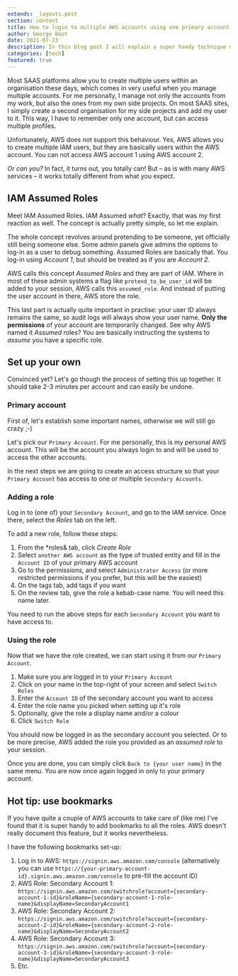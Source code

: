 ```yaml
---
extends: _layouts.post
section: content
title: How to login to multiple AWS accounts using one primary account
author: George Boot
date: 2021-07-23
description: In this blog post I will explain a super handy technique on how to organise access to multiple AWS accounts.
categories: [tech]
featured: true
---
```


Most SAAS platforms allow you to create multiple users within an organisation these days, which comes in very useful when you manage multiple accounts. For me personally, I manage not only the accounts from my work, but also the ones from my own side projects. On most SAAS sites, I simply create a second organisation for my side projects and add my user to it. This way, I have to remember only one account, but can access multiple profiles.


Unfortunately, AWS does not support this behaviour. Yes, AWS allows you to create multiple IAM users, but they are basically users within the AWS account. You can not access AWS account 1 using AWS account 2.

*Or can you?* In fact, it turns out, you totally can! But – as is with many AWS services – it works totally different from what you expect.

## IAM Assumed Roles
Meet IAM Assumed Roles. IAM Assumed *what*? Exactly, that was my first reaction as well. The concept is actually pretty simple, so let me explain.

The whole concept revolves around pretending to be someone, yet officially still being someone else. Some admin panels give admins the options to log-in as a user to debug something. Assumed Roles are basically that. You log-in using *Account 1*, but should be treated as if you are *Account 2*.

AWS calls this concept *Assumed Roles* and they are part of IAM. Where in most of these admin systems a flag like `pretend_to_be_user_id` will be added to your session, AWS calls this `assumed_role`. And instead of putting the user account in there, AWS store the role.

This last part is actually quite important in practise: your user ID always remains the same, so audit logs will always show your user name. **Only the permissions** of your account are temporarily changed. See why AWS named it *Assumed* roles? You are basically instructing the systems to *assume* you have a specific role.

## Set up your own
Convinced yet? Let's go though the process of setting this up together. It should take 2-3 minutes per account and can easily be undone.

### Primary account
First of, let's establish some important names, otherwise we will still go crazy ;-)

Let's pick our `Primary Account`. For me personally, this is my personal AWS account. This will be the account you always login to and will be used to access the other accounts.

In the next steps we are going to create an access structure so that your `Primary Account` has access to one or multiple `Secondary Accounts`.

### Adding a role
Log in to (one of) your `Secondary Account`, and go to the IAM service. Once there, select the *Roles* tab on the left.

To add a new role, follow these steps:
1. From the *roles& tab, click *Create Role*
2. Select `another AWS account` as the type of trusted entity and fill in the `Account ID` of your primary AWS account
3. Go to the permissions, and select `Administrator Access` (or more restricted permissions if you prefer, but this will be the easiest)
4. On the tags tab, add tags if you want
5. On the review tab, give the role a kebab-case name. You will need this name later.

You need to run the above steps for each `Secondary Account` you want to have access to.

### Using the role
Now that we have the role created, we can start using it from our `Primary Account`.

1. Make sure you are logged in to your `Primary Account`
2. Click on your name in the top-right of your screen and select `Switch Roles`
3. Enter the `Account ID` of the secondary account you want to access
4. Enter the role name you picked when setting up it's role
5. Optionally, give the role a display name and/or a colour
6. Click `Switch Role`

You should now be logged in as the secondary account you selected. Or to be more precise, AWS added the role you provided as an *assumed role* to your session.

Once you are done, you can simply click `Back to {your user name}` in the same menu. You are now once again logged in only to your primary account.

## Hot tip: use bookmarks
If you have quite a couple of AWS accounts to take care of (like me) I've found that it is super handy to add bookmarks to all the roles. AWS doesn't really document this feature, but it works nevertheless.

I have the following bookmarks set-up:
1. Log in to AWS: `https://signin.aws.amazon.com/console` (alternatively you can use `https://{your-primary-account-id}.signin.aws.amazon.com/console` to pre-fill the account ID)
2. AWS Role: Secondary Account 1: `https://signin.aws.amazon.com/switchrole?account={secondary-account-1-id}&roleName={secondary-account-1-role-name}&displayName=SecondaryAccount1`
2. AWS Role: Secondary Account 2: `https://signin.aws.amazon.com/switchrole?account={secondary-account-2-id}&roleName={secondary-account-2-role-name}&displayName=SecondaryAccount2`
3. AWS Role: Secondary Account 3: `https://signin.aws.amazon.com/switchrole?account={secondary-account-3-id}&roleName={secondary-account-3-role-name}&displayName=SecondaryAccount3`
4. Etc.
